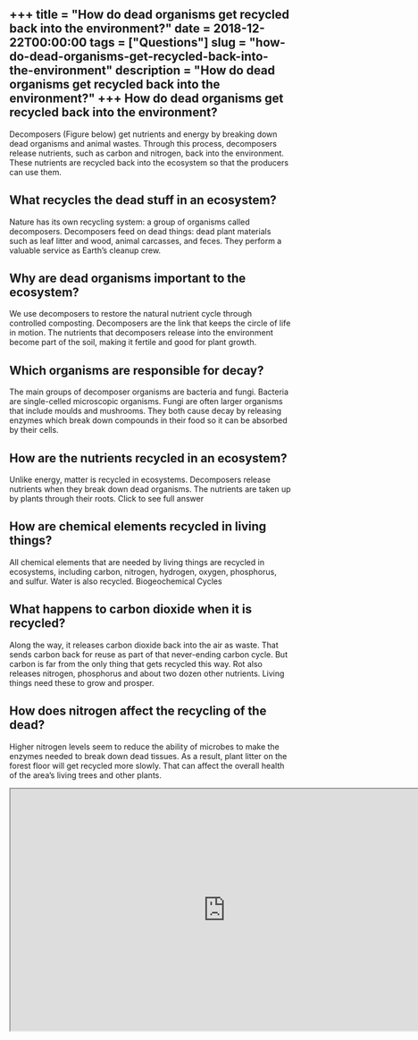 +++
title = "How do dead organisms get recycled back into the environment?"
date = 2018-12-22T00:00:00
tags = ["Questions"]
slug = "how-do-dead-organisms-get-recycled-back-into-the-environment"
description = "How do dead organisms get recycled back into the environment?"
+++
How do dead organisms get recycled back into the environment?
-------------------------------------------------------------

Decomposers (Figure below) get nutrients and energy by breaking down dead organisms and animal wastes. Through this process, decomposers release nutrients, such as carbon and nitrogen, back into the environment. These nutrients are recycled back into the ecosystem so that the producers can use them.

What recycles the dead stuff in an ecosystem?
---------------------------------------------

Nature has its own recycling system: a group of organisms called decomposers. Decomposers feed on dead things: dead plant materials such as leaf litter and wood, animal carcasses, and feces. They perform a valuable service as Earth’s cleanup crew.

Why are dead organisms important to the ecosystem?
--------------------------------------------------

We use decomposers to restore the natural nutrient cycle through controlled composting. Decomposers are the link that keeps the circle of life in motion. The nutrients that decomposers release into the environment become part of the soil, making it fertile and good for plant growth.

Which organisms are responsible for decay?
------------------------------------------

The main groups of decomposer organisms are bacteria and fungi. Bacteria are single-celled microscopic organisms. Fungi are often larger organisms that include moulds and mushrooms. They both cause decay by releasing enzymes which break down compounds in their food so it can be absorbed by their cells.

How are the nutrients recycled in an ecosystem?
-----------------------------------------------

Unlike energy, matter is recycled in ecosystems. Decomposers release nutrients when they break down dead organisms. The nutrients are taken up by plants through their roots. Click to see full answer

How are chemical elements recycled in living things?
----------------------------------------------------

All chemical elements that are needed by living things are recycled in ecosystems, including carbon, nitrogen, hydrogen, oxygen, phosphorus, and sulfur. Water is also recycled. Biogeochemical Cycles

What happens to carbon dioxide when it is recycled?
---------------------------------------------------

Along the way, it releases carbon dioxide back into the air as waste. That sends carbon back for reuse as part of that never-ending carbon cycle. But carbon is far from the only thing that gets recycled this way. Rot also releases nitrogen, phosphorus and about two dozen other nutrients. Living things need these to grow and prosper.

How does nitrogen affect the recycling of the dead?
---------------------------------------------------

Higher nitrogen levels seem to reduce the ability of microbes to make the enzymes needed to break down dead tissues. As a result, plant litter on the forest floor will get recycled more slowly. That can affect the overall health of the area’s living trees and other plants.

<iframe allow="accelerometer; autoplay; clipboard-write; encrypted-media; gyroscope; picture-in-picture" allowfullscreen="" class="__youtube_prefs__  epyt-is-override  no-lazyload" data-no-lazy="1" data-origheight="433" data-origwidth="770" data-skipgform_ajax_framebjll="" height="433" id="_ytid_71458" loading="lazy" src="https://www.youtube.com/embed/jWMtWJyFaPU?enablejsapi=1&autoplay=0&cc_load_policy=0&cc_lang_pref=&iv_load_policy=1&loop=0&modestbranding=0&rel=1&fs=1&playsinline=0&autohide=2&theme=dark&color=red&controls=1&" title="YouTube player" width="770"></iframe>